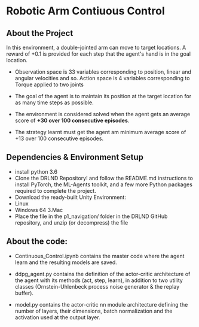 # Robotic Arm Contiuous Control

## About the Project
In this environment, a double-jointed arm can move to target locations. A reward of +0.1 is provided for each step that the agent's hand is in the goal location.

* Observation space is 33 variables corresponding to position, linear and angular velocities and so.
Action space is 4 variables corresponding to Torque applied to two joints

* The goal of the agent is to maintain its position at the target location for as many time steps as possible.

* The environment is considered solved when the agent gets an average score of **+30 over 100 consecutive episodes**.

* The strategy learnt must get the agent am minimum average score of +13 over 100 consecutive episodes.

## Dependencies & Environment Setup
* install python 3.6
* Clone the DRLND Repository! and follow the README.md instructions to install PyTorch, the ML-Agents toolkit, and a few more Python packages required to complete the project.
* Download the ready-built Unity Environment:
* Linux
* Windows 64 3.Mac
* Place the file in the p1_navigation/ folder in the DRLND GitHub repository, and unzip (or decompress) the file

## About the code:
* Continuous_Control.ipynb contains the master code where the agent learn and the resulting models are saved.

* ddpg_agent.py contains the definition of the actor-critic architecture of the agent with its methods (act, step, learn), in addition to two utility classes (Ornstein-Uhlenbeck process noise generator & the replay buffer).

* model.py contains the actor-critic nn module architecture defining the number of layers, their dimensions, batch normalization and the activation used at the output layer.
